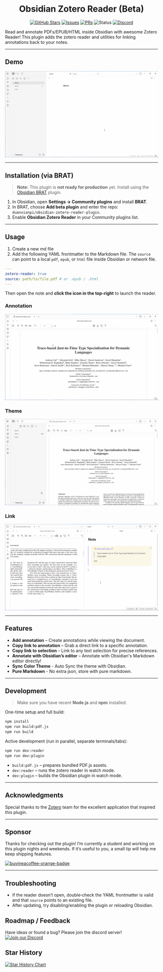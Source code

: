 <h1 align="center">Obsidian Zotero Reader (Beta)</h1>
<div align="center">
	
[![GitHub Stars](https://img.shields.io/github/stars/duanxianpi/obsidian-zotero-reader-plugin?style=social)](https://github.com/duanxianpi/obsidian-zotero-reader-plugin/stargazers)
[![Issues](https://img.shields.io/github/issues/duanxianpi/obsidian-zotero-reader-plugin)](https://github.com/duanxianpi/obsidian-zotero-reader-plugin/issues)
[![PRs](https://img.shields.io/github/issues-pr/duanxianpi/obsidian-zotero-reader-plugin)](https://github.com/duanxianpi/obsidian-zotero-reader-plugin/pulls)
![Status](https://img.shields.io/badge/status-beta-yellow)
[![Discord](https://img.shields.io/badge/Discord-join-5865F2?logo=discord\&logoColor=white)](https://discord.gg/KwTkAhVc)
 
</div>
Read and annotate PDFs/EPUB/HTML inside Obsidian with awesome Zotero Reader! This plugin adds the zotero reader and utilities for linking annotations back to your notes.

---

## Demo

![Demo](docs/demo.gif)

---

## Installation (via BRAT)

> **Note:** This plugin is **not ready for production** yet. Install using the [Obsidian BRAT](https://github.com/TfTHacker/obsidian42-brat) plugin.

1. In Obsidian, open **Settings → Community plugins** and install **BRAT**.
2. In BRAT, choose **Add beta plugin** and enter the repo: `duanxianpi/obsidian-zotero-reader-plugin`.
3. Enable **Obsidian Zotero Reader** in your Community plugins list.

---

## Usage
1. Create a new md file
2. Add the following YAML frontmatter to the Markdown file. The `source` can point to a local `pdf`, `epub`, or `html` file inside Obsidian or network file.

```yaml
---
zotero-reader: true
source: path/to/file.pdf # or .epub / .html
---
```

Then open the note and **click the icon in the top-right** to launch the reader.

### Annotation
![anno](docs/anno.gif)

### Theme
![theme](docs/theme.gif)

### Link
![theme](docs/link.gif)

---

## Features

* **Add annotation** – Create annotations while viewing the document.
* **Copy link to annotation** – Grab a direct link to a specific annotation.
* **Copy link to selection** – Link to any text selection for precise references.
* **Annotate with Obsidian’s editor** – Annotate with Obsidian's Markdown editor directly!
* **Sync Color Theme** - Auto Sync the theme with Obsidian.
* **Pure Markdown** - No extra json, store with pure markdown.

---

## Development

> Make sure you have recent **Node.js** and **npm** installed.

One-time setup and full build:

```bash
npm install
npm run build:pdf.js
npm run build
```

Active development (run in parallel, separate terminals/tabs):

```bash
npm run dev:reader
npm run dev:plugin
```

* `build:pdf.js` – prepares bundled PDF.js assets.
* `dev:reader` – runs the zotero reader in watch mode.
* `dev:plugin` – builds the Obsidian plugin in watch mode.

---
## Acknowledgments

Special thanks to the [Zotero](https://github.com/zotero) team for the excellent application that inspired this plugin.

---

## Sponsor

Thanks for checking out the plugin! I’m currently a student and working on this plugin nights and weekends. If it’s useful to you, a small tip will help me keep shipping features.

<div>
	<a href="https://www.buymeacoffee.com/duanxianpi" target="_blank" title="buymeacoffee">
	  <img src="https://iili.io/JoQ0zN9.md.png"  alt="buymeacoffee-orange-badge" style="width: 200px;">
	</a>
</div>


---

## Troubleshooting

* If the reader doesn’t open, double‑check the YAML frontmatter is valid and that `source` points to an existing file.
* After updating, try disabling/enabling the plugin or reloading Obsidian.

## Roadmap / Feedback

Have ideas or found a bug? Please join the discord server!
<a href="https://discord.gg/KwTkAhVc"> <img alt="Join our Discord" src="https://img.shields.io/badge/Discord-Join-5865F2?logo=discord&logoColor=white&style=for-the-badge"> </a>

## Star History

[![Star History Chart](https://api.star-history.com/svg?repos=duanxianpi/obsidian-zotero-reader-plugin&type=Date)](https://www.star-history.com/#duanxianpi/obsidian-zotero-reader-plugin&Date)
